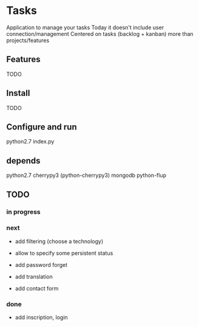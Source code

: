 # Tasks

Application to manage your tasks
Today it doesn't include user connection/management
Centered on tasks (backlog + kanban) more than projects/features

## Features

TODO

## Install

TODO

## Configure and run

python2.7 index.py

## depends

python2.7
cherrypy3 (python-cherrypy3)
mongodb
python-flup

## TODO

### in progress

### next

 * add filtering (choose a technology)

 * allow to specify some persistent status

 * add password forget
 * add translation
 * add contact form

### done

 * add inscription, login


